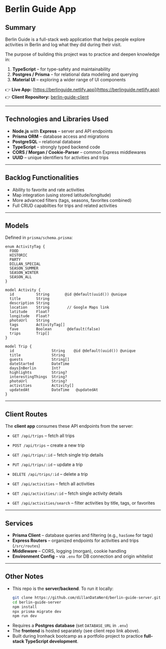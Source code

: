 # Berlin Guide App

## Summary
Berlin Guide is a full-stack web application that helps people explore activities in Berlin and log what they did during their visit.  

The purpose of building this project was to practice and deepen knowledge in:
1. **TypeScript** – for type-safety and maintainability  
2. **Postgres / Prisma** – for relational data modeling and querying  
3. **Material UI** – exploring a wider range of UI components  

👉 **Live App:** [https://berlinguide.netlify.app](https://berlinguide.netlify.app)  
👉 **Client Repository:** [berlin-guide-client](https://github.com/dillanDataNerd/berlin-guide-client)  

---

## Technologies and Libraries Used
- **Node.js** with **Express** – server and API endpoints  
- **Prisma ORM** – database access and migrations  
- **PostgreSQL** – relational database  
- **TypeScript** – strongly typed backend code  
- **CORS / Morgan / Cookie-Parser** – common Express middlewares  
- **UUID** – unique identifiers for activities and trips  

---

## Backlog Functionalities
- Ability to favorite and rate activities  
- Map integration (using stored latitude/longitude)  
- More advanced filters (tags, seasons, favorites combined)
- Full CRUD capabilties for trips and related activities
---

## Models
Defined in `prisma/schema.prisma`:

```prisma
enum ActivityTag {
  FOOD
  HISTORIC
  PARTY
  DILLAN_SPECIAL
  SEASON_SUMMER
  SEASON_WINTER
  SEASON_ALL
}

model Activity {
  id          String       @id @default(uuid()) @unique
  title       String
  description String
  location    String        // Google Maps link
  latitude    Float?
  longitude   Float?
  photoUrl    String
  tags        ActivityTag[]
  fave        Boolean       @default(false)
  trips       Trip[]
}

model Trip {
  id                 String    @id @default(uuid()) @unique
  title              String
  guests             String[]
  dateStarted        DateTime
  daysInBerlin       Int?
  highlights         String?
  interestingThings  String?
  photoUrl           String?
  activities         Activity[]
  updatedAt          DateTime   @updatedAt
}
```

---

## Client Routes
The **client app** consumes these API endpoints from the server:

- `GET /api/trips` – fetch all trips  
- `POST /api/trips` – create a new trip  
- `GET /api/trips/:id` – fetch single trip details  
- `PUT /api/trips/:id` – update a trip  
- `DELETE /api/trips/:id` – delete a trip  

- `GET /api/activities` – fetch all activities  
- `GET /api/activities/:id` – fetch single activity details  

- `GET /api/activities/search` – filter activities by title, tags, or favorites  

---

## Services
- **Prisma Client** – database queries and filtering (e.g., `hasSome` for tags)  
- **Express Routers** – organized endpoints for activities and trips (`/src/routes`)  
- **Middleware** – CORS, logging (morgan), cookie handling  
- **Environment Config** – via `.env` for DB connection and origin whitelist  

---

## Other Notes
- This repo is the **server/backend**. To run it locally:
  ```bash
  git clone https://github.com/dillanDataNerd/berlin-guide-server.git
  cd berlin-guide-server
  npm install
  npx prisma migrate dev
  npm run dev
  ```
- Requires a **Postgres database** (set `DATABASE_URL` in `.env`)
- The **frontend** is hosted separately (see client repo link above).  
- Built during Ironhack bootcamp as a portfolio project to practice **full-stack TypeScript development**.  
